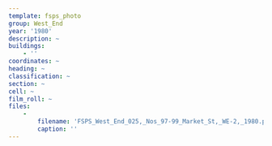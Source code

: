 ```yaml
---
template: fsps_photo
group: West_End
year: '1980'
description: ~
buildings:
    - ''
coordinates: ~
heading: ~
classification: ~
section: ~
cell: ~
film_roll: ~
files:
    -
        filename: 'FSPS_West_End_025,_Nos_97-99_Market_St,_WE-2,_1980.png'
        caption: ''
---
```

